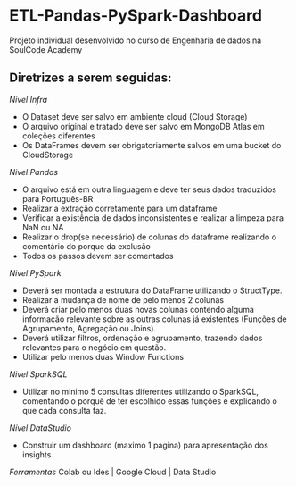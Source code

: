 # ETL-Pandas-PySpark-Dashboard

Projeto individual desenvolvido no curso de Engenharia de dados na SoulCode Academy

## Diretrizes a serem seguidas:

*Nivel Infra*
* O Dataset deve ser salvo em ambiente cloud (Cloud Storage)
* O arquivo original e tratado deve ser salvo em MongoDB Atlas em coleções diferentes
* Os DataFrames devem ser obrigatoriamente salvos em uma bucket do CloudStorage

*Nivel Pandas*
* O arquivo está em outra linguagem e deve ter seus dados traduzidos para Português-BR
* Realizar a extração corretamente para um dataframe
* Verificar a existência de dados inconsistentes e realizar a limpeza para NaN ou NA
* Realizar o drop(se necessário) de colunas do dataframe realizando o comentário do porque da exclusão 
* Todos os passos devem ser comentados

*Nivel PySpark*
* Deverá ser montada a estrutura do DataFrame utilizando o StructType.
* Realizar a mudança de nome de pelo menos 2 colunas
* Deverá criar pelo menos duas novas colunas contendo alguma informação relevante sobre as outras colunas já existentes (Funções de Agrupamento, Agregação ou Joins).
* Deverá utilizar filtros, ordenação e agrupamento, trazendo dados relevantes para o negócio em questão. 
* Utilizar pelo menos duas Window Functions

*Nivel SparkSQL*
* Utilizar no minimo 5 consultas diferentes utilizando o SparkSQL, comentando o porquê de ter escolhido essas funções e explicando o que cada consulta faz.

*Nível DataStudio*
* Construir um dashboard (maximo 1 pagina) para apresentação dos insights

*Ferramentas*
Colab ou Ides | Google Cloud | Data Studio

